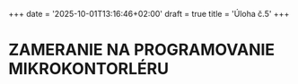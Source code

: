 +++
date = '2025-10-01T13:16:46+02:00'
draft = true
title = 'Úloha č.5'
+++
# ZAMERANIE NA PROGRAMOVANIE MIKROKONTORLÉRU
<!--more-->